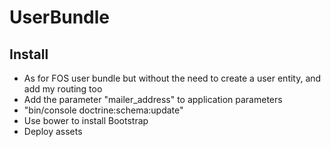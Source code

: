 # UserBundle

## Install

- As for FOS user bundle but without the need to create a user entity, and add my routing too
- Add the parameter "mailer_address" to application parameters
- "bin/console doctrine:schema:update"
- Use bower to install Bootstrap
- Deploy assets
